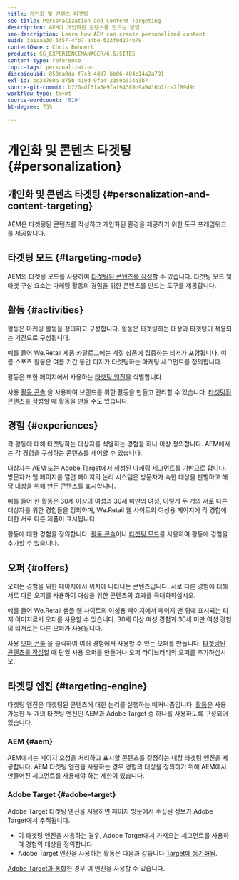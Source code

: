 ```yaml
---
title: 개인화 및 콘텐츠 타겟팅
seo-title: Personalization and Content Targeting
description: AEM이 개인화된 콘텐츠를 만드는 방법
seo-description: Learn how AEM can create personalized content
uuid: 3a1aaa3d-5f57-4fb7-a4be-523f0d274b79
contentOwner: Chris Bohnert
products: SG_EXPERIENCEMANAGER/6.5/SITES
content-type: reference
topic-tags: personalization
discoiquuid: 850da0da-f7c3-4dd7-bb06-404c14a2a791
exl-id: be34760a-875b-419d-9fa4-2359b314a3b7
source-git-commit: b220adf6fa3e9faf94389b9a9416b7fca2f89d9d
workflow-type: tm+mt
source-wordcount: '519'
ht-degree: 73%

---
```


# 개인화 및 콘텐츠 타겟팅 {#personalization}

## 개인화 및 콘텐츠 타겟팅 {#personalization-and-content-targeting}

AEM은 타겟팅된 콘텐츠를 작성하고 개인화된 환경을 제공하기 위한 도구 프레임워크를 제공합니다.

## 타겟팅 모드 {#targeting-mode}

AEM의 타겟팅 모드를 사용하여 [타겟팅된 콘텐츠를 작성](/help/sites-authoring/content-targeting-touch.md)할 수 있습니다. 타겟팅 모드 및 타겟 구성 요소는 마케팅 활동의 경험을 위한 콘텐츠를 만드는 도구를 제공합니다.

## 활동 {#activities}

활동은 마케팅 활동을 정의하고 구성합니다. 활동은 타겟팅하는 대상과 타겟팅이 적용되는 기간으로 구성됩니다.

예를 들어 We.Retail 제품 카탈로그에는 계절 상품에 집중하는 티저가 포함됩니다. 여름 스포츠 활동은 여름 기간 동안 티저가 타겟팅하는 마케팅 세그먼트를 정의합니다.

활동은 또한 페이지에서 사용하는 [타겟팅 엔진](/help/sites-authoring/personalization.md#targeting-engine)을 식별합니다.

사용 [활동 콘솔](/help/sites-authoring/activitylib.md) 을 사용하여 브랜드를 위한 활동을 만들고 관리할 수 있습니다. [타겟팅된 콘텐츠를 작성](/help/sites-authoring/content-targeting-touch.md)할 때 활동을 만들 수도 있습니다.

## 경험 {#experiences}

각 활동에 대해 타겟팅하는 대상자를 식별하는 경험을 하나 이상 정의합니다. AEM에서는 각 경험을 구성하는 콘텐츠를 제어할 수 있습니다.

대상자는 AEM 또는 Adobe Target에서 생성된 마케팅 세그먼트를 기반으로 합니다. 방문자가 웹 페이지를 열면 페이지의 논리 시스템은 방문자가 속한 대상을 판별하고 해당 대상을 위해 만든 콘텐츠를 표시합니다.

예를 들어 한 활동은 30세 이상의 여성과 30세 미만의 여성, 이렇게 두 개의 서로 다른 대상자를 위한 경험들을 정의하며, We.Retail 웹 사이트의 여성용 페이지에 각 경험에 대한 서로 다른 제품이 표시됩니다.

활동에 대한 경험을 정의합니다. [활동 콘솔](/help/sites-authoring/activitylib.md#adding-editing-an-activity-using-the-activities-console)이나 [타겟팅 모드](/help/sites-authoring/content-targeting-touch.md#adding-and-removing-experiences-using-targeting-mode)를 사용하여 활동에 경험을 추가할 수 있습니다.

## 오퍼 {#offers}

오퍼는 경험을 위한 페이지에서 위치에 나타나는 콘텐츠입니다. 서로 다른 경험에 대해 서로 다른 오퍼를 사용하여 대상을 위한 콘텐츠의 효과를 극대화하십시오.

예를 들어 We.Retail 샘플 웹 사이트의 여성용 페이지에서 페이지 맨 위에 표시되는 티저 이미지로서 오퍼를 사용할 수 있습니다. 30세 이상 여성 경험과 30세 미만 여성 경험의 티저로는 다른 오퍼가 사용됩니다.

사용 [오퍼 콘솔](/help/sites-authoring/offerlib.md) 을 클릭하여 여러 경험에서 사용할 수 있는 오퍼를 만듭니다. [타겟팅된 콘텐츠를 작성](/help/sites-authoring/content-targeting-touch.md)할 때 단일 사용 오퍼를 만들거나 오퍼 라이브러리의 오퍼를 추가하십시오.

## 타겟팅 엔진 {#targeting-engine}

타겟팅 엔진은 타겟팅된 콘텐츠에 대한 논리를 실행하는 메커니즘입니다. [활동](/help/sites-authoring/activitylib.md)은 사용 가능한 두 개의 타겟팅 엔진인 AEM과 Adobe Target 중 하나를 사용하도록 구성되어 있습니다.

### AEM {#aem}

AEM에서는 페이지 요청을 처리하고 표시할 콘텐츠를 결정하는 내장 타겟팅 엔진을 제공합니다. AEM 타겟팅 엔진을 사용하는 경우 경험의 대상을 정의하기 위해 AEM에서 만들어진 세그먼트를 사용해야 하는 제한이 있습니다.

### Adobe Target {#adobe-target}

Adobe Target 타겟팅 엔진을 사용하면 페이지 방문에서 수집된 정보가 Adobe Target에서 추적됩니다.

* 이 타겟팅 엔진을 사용하는 경우, Adobe Target에서 가져오는 세그먼트를 사용하여 경험의 대상을 정의합니다.
* Adobe Target 엔진을 사용하는 활동은 다음과 같습니다 [Target에 동기화됨](/help/sites-authoring/activitylib.md#synchronizing-activities-with-adobe-target).

[Adobe Target과 통합](/help/sites-administering/opt-in.md)한 경우 이 엔진을 사용할 수 있습니다.
